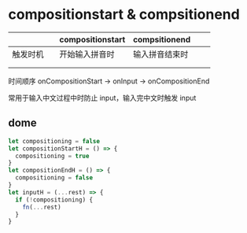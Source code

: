 # compositionstart & compsitionend

|          |     | compositionstart | compsitionend  |     |     |
| -------- | --- | ---------------- | -------------- | --- | --- |
| 触发时机 |     | 开始输入拼音时   | 输入拼音结束时 |     |     |
|          |     |                  |                |     |     |
|          |     |                  |                |     |     |

时间顺序
onCompositionStart -> onInput -> onCompositionEnd

常用于输入中文过程中时防止 input，输入完中文时触发 input

## dome

```js
let compositioning = false
let compositionStartH = () => {
  compositioning = true
}
let compositionEndH = () => {
  compositioning = false
}
let inputH = (...rest) => {
  if (!compositioning) {
    fn(...rest)
  }
}
```
